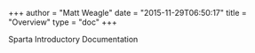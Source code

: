+++
author = "Matt Weagle"
date = "2015-11-29T06:50:17"
title = "Overview"
type = "doc"
+++

Sparta Introductory Documentation
